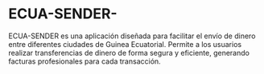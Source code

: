 # ECUA-SENDER-
  ECUA-SENDER es una aplicación diseñada para facilitar el envío de dinero entre diferentes ciudades de Guinea Ecuatorial. Permite a los usuarios realizar transferencias de dinero de forma segura y eficiente, generando facturas profesionales para cada transacción.    
